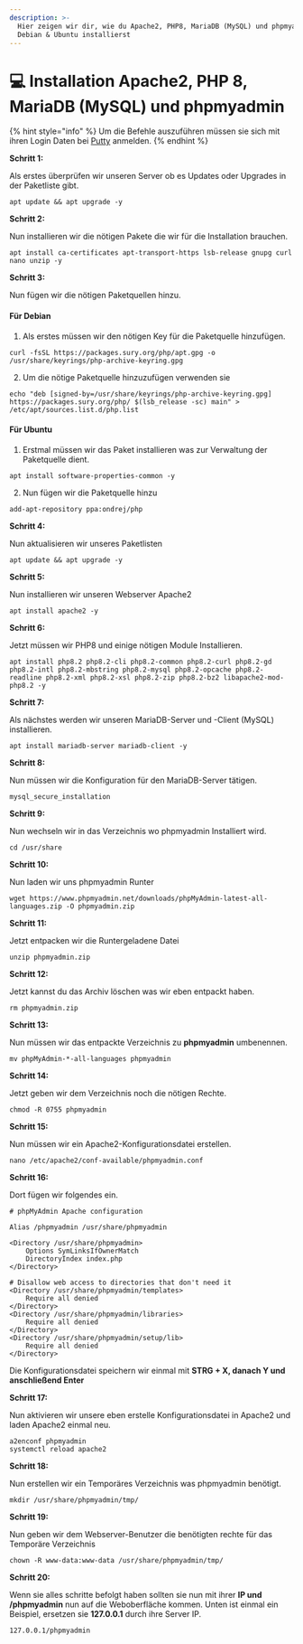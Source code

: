 ```yaml
---
description: >-
  Hier zeigen wir dir, wie du Apache2, PHP8, MariaDB (MySQL) und phpmyadmin auf
  Debian & Ubuntu installierst
---
```


# 💻 Installation Apache2, PHP 8, MariaDB (MySQL) und phpmyadmin

{% hint style="info" %}
Um die Befehle auszuführen müssen sie sich mit ihren Login Daten bei [Putty](https://www.chiark.greenend.org.uk/\~sgtatham/putty/latest.html) anmelden.
{% endhint %}

**Schritt 1:**

Als erstes überprüfen wir unseren Server ob es Updates oder Upgrades in der Paketliste gibt.

```
apt update && apt upgrade -y
```

**Schritt 2:**

Nun installieren wir die nötigen Pakete die wir für die Installation brauchen.

```
apt install ca-certificates apt-transport-https lsb-release gnupg curl nano unzip -y
```

**Schritt 3:**

Nun fügen wir die nötigen Paketquellen hinzu.

#### Für Debian

1. Als erstes müssen wir den nötigen Key für die Paketquelle hinzufügen.&#x20;

```
curl -fsSL https://packages.sury.org/php/apt.gpg -o /usr/share/keyrings/php-archive-keyring.gpg
```

2. Um die nötige Paketquelle hinzuzufügen verwenden sie

```
echo "deb [signed-by=/usr/share/keyrings/php-archive-keyring.gpg] https://packages.sury.org/php/ $(lsb_release -sc) main" > /etc/apt/sources.list.d/php.list
```

#### Für Ubuntu

1. Erstmal müssen wir das Paket installieren was zur Verwaltung der Paketquelle dient.

```
apt install software-properties-common -y
```

2. Nun fügen wir die Paketquelle hinzu&#x20;

```
add-apt-repository ppa:ondrej/php
```

**Schritt 4:**

Nun aktualisieren wir unseres Paketlisten

```
apt update && apt upgrade -y
```

**Schritt 5:**

Nun installieren wir unseren Webserver Apache2

```
apt install apache2 -y
```

**Schritt 6:**

Jetzt müssen wir PHP8 und einige nötigen Module Installieren.

```
apt install php8.2 php8.2-cli php8.2-common php8.2-curl php8.2-gd php8.2-intl php8.2-mbstring php8.2-mysql php8.2-opcache php8.2-readline php8.2-xml php8.2-xsl php8.2-zip php8.2-bz2 libapache2-mod-php8.2 -y
```

**Schritt 7:**

Als nächstes werden wir unseren MariaDB-Server und -Client (MySQL) installieren.

```
apt install mariadb-server mariadb-client -y
```

**Schritt 8:**

Nun müssen wir die Konfiguration für den MariaDB-Server tätigen.

```
mysql_secure_installation
```

**Schritt 9:**

Nun wechseln wir in das Verzeichnis wo phpmyadmin Installiert wird.

```
cd /usr/share
```

**Schritt 10:**

Nun laden wir uns phpmyadmin Runter

```
wget https://www.phpmyadmin.net/downloads/phpMyAdmin-latest-all-languages.zip -O phpmyadmin.zip
```

**Schritt 11:**

Jetzt entpacken wir die Runtergeladene Datei

```
unzip phpmyadmin.zip
```

**Schritt 12:**

Jetzt kannst du das Archiv löschen was wir eben entpackt haben.

```
rm phpmyadmin.zip
```

**Schritt 13:**

Nun müssen wir das entpackte Verzeichnis zu **phpmyadmin** umbenennen.

```
mv phpMyAdmin-*-all-languages phpmyadmin
```

**Schritt 14:**

Jetzt geben wir dem Verzeichnis noch die nötigen Rechte.&#x20;

```
chmod -R 0755 phpmyadmin
```

**Schritt 15:**

Nun müssen wir ein Apache2-Konfigurationsdatei erstellen.&#x20;

```
nano /etc/apache2/conf-available/phpmyadmin.conf
```

**Schritt 16:**

Dort fügen wir folgendes ein.

```
# phpMyAdmin Apache configuration

Alias /phpmyadmin /usr/share/phpmyadmin

<Directory /usr/share/phpmyadmin>
    Options SymLinksIfOwnerMatch
    DirectoryIndex index.php
</Directory>

# Disallow web access to directories that don't need it
<Directory /usr/share/phpmyadmin/templates>
    Require all denied
</Directory>
<Directory /usr/share/phpmyadmin/libraries>
    Require all denied
</Directory>
<Directory /usr/share/phpmyadmin/setup/lib>
    Require all denied
</Directory>
```

Die Konfigurationsdatei speichern wir einmal mit **STRG + X, danach Y und anschließend Enter**

**Schritt 17:**

Nun aktivieren wir unsere eben erstelle Konfigurationsdatei in Apache2 und laden Apache2 einmal neu.

```
a2enconf phpmyadmin
systemctl reload apache2
```

**Schritt 18:**

Nun erstellen wir ein Temporäres Verzeichnis was phpmyadmin benötigt.

```
mkdir /usr/share/phpmyadmin/tmp/
```

**Schritt 19:**

Nun geben wir dem Webserver-Benutzer die benötigten rechte für das Temporäre Verzeichnis

```
chown -R www-data:www-data /usr/share/phpmyadmin/tmp/
```

**Schritt 20:**

Wenn sie alles schritte befolgt haben sollten sie nun mit ihrer **IP und /phpmyadmin** nun auf die Weboberfläche kommen. Unten ist einmal ein Beispiel, ersetzen sie **127.0.0.1** durch ihre Server IP.

```
127.0.0.1/phpmyadmin
```
